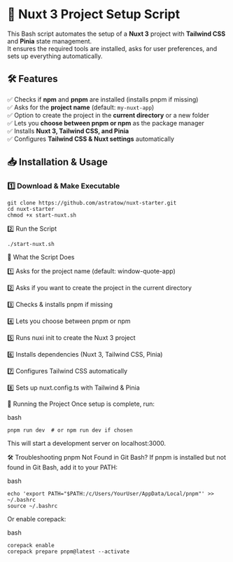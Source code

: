 # 🚀 Nuxt 3 Project Setup Script

This Bash script automates the setup of a **Nuxt 3** project with **Tailwind CSS** and **Pinia** state management.  
It ensures the required tools are installed, asks for user preferences, and sets up everything automatically.  

## 🛠️ Features
✅ Checks if **npm** and **pnpm** are installed (installs pnpm if missing)  
✅ Asks for the **project name** (default: `my-nuxt-app`)  
✅ Option to create the project in the **current directory** or a new folder  
✅ Lets you **choose between pnpm or npm** as the package manager  
✅ Installs **Nuxt 3, Tailwind CSS, and Pinia**  
✅ Configures **Tailwind CSS & Nuxt settings** automatically  

## 📥 Installation & Usage
### 1️⃣ **Download & Make Executable**
```
git clone https://github.com/astratow/nuxt-starter.git
cd nuxt-starter
chmod +x start-nuxt.sh
```
2️⃣ Run the Script
```
./start-nuxt.sh
```
🔧 What the Script Does

1️⃣ Asks for the project name (default: window-quote-app)

2️⃣ Asks if you want to create the project in the current directory

3️⃣ Checks & installs pnpm if missing

4️⃣ Lets you choose between pnpm or npm

5️⃣ Runs nuxi init to create the Nuxt 3 project

6️⃣ Installs dependencies (Nuxt 3, Tailwind CSS, Pinia)

7️⃣ Configures Tailwind CSS automatically

8️⃣ Sets up nuxt.config.ts with Tailwind & Pinia

🚀 Running the Project
Once setup is complete, run:

bash
```
pnpm run dev  # or npm run dev if chosen
```
This will start a development server on localhost:3000.

🛠️ Troubleshooting
pnpm Not Found in Git Bash?
If pnpm is installed but not found in Git Bash, add it to your PATH:

bash
```
echo 'export PATH="$PATH:/c/Users/YourUser/AppData/Local/pnpm"' >> ~/.bashrc
source ~/.bashrc
```
Or enable corepack:

bash
```
corepack enable
corepack prepare pnpm@latest --activate
```
